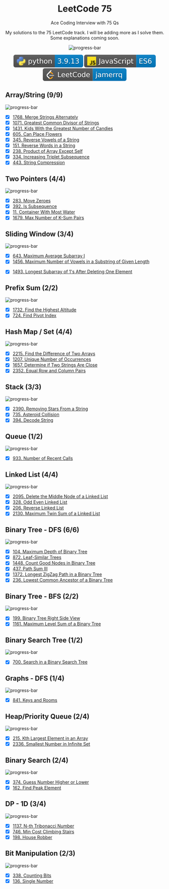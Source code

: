 <div align="center">

# LeetCode 75

Ace Coding Interview with 75 Qs

My solutions to the 75 LeetCode track. I will be adding more as I solve them.
Some explanations coming soon.

![progress-bar](https://progress-bar.dev/65/?title=done%20%2849%2F75%29%0A&width=380)

![Python3](./lib/badges/python.svg)
![JavaScript](./lib/badges/js.svg)
[![LeetCode](./lib/badges/leetcode.svg)](https://leetcode.com/jamerrq/)

</div>

## Array/String (9/9)

![progress-bar](https://progress-bar.dev/100/?title=done&width=400)

- [X] [1768. Merge Strings Alternately](./src/array-string/1768/solution.py)
- [X] [1071. Greatest Common Divisor of Strings](./src/array-string/1071/solution.py)
- [X] [1431. Kids With the Greatest Number of Candies](./src/array-string/1431/solution.py)
- [X] [605. Can Place Flowers](./src/array-string/605/solution.py)
- [X] [345. Reverse Vowels of a String](./src/array-string/345/solution.py)
- [X] [151. Reverse Words in a String](./src/array-string/151/solution.py)
- [X] [238. Product of Array Except Self](./src/array-string/238/solution.py)
- [X] [334. Increasing Triplet Subsequence](./src/array-string/334/solution.py)
- [X] [443. String Compression](./src/array-string/443/solution.py)

## Two Pointers (4/4)

![progress-bar](https://progress-bar.dev/100/?title=done&width=400)

- [X] [283. Move Zeroes](./src/two-pointers/283/solution.py)
- [X] [392. Is Subsequence](./src/two-pointers/392/solution.py)
- [X] [11. Container With Most Water](./src/two-pointers/11/solution.py)
- [X] [1679. Max Number of K-Sum Pairs](./src/two-pointers/1679/solution.py)

## Sliding Window (3/4)

![progress-bar](https://progress-bar.dev/75/?title=done&width=400)

- [X] [643. Maximum Average Subarray I](./src/sliding-window/643/solution.py)
- [X] [1456. Maximum Number of Vowels in a Substring of Given Length](./src/sliding-window/1456/solution.py)
<!-- - [ ] [1004. Max Consecutive Ones III](./src/sliding-window/1004/solution.py) -->
- [X] [1493. Longest Subarray of 1's After Deleting One Element](./src/sliding-window/1493/solution.py)

## Prefix Sum (2/2)

![progress-bar](https://progress-bar.dev/100/?title=done&width=400)

- [X] [1732. Find the Highest Altitude](./src/prefix-sum/1732/solution.py)
- [X] [724. Find Pivot Index](./src/prefix-sum/724/solution.py)

## Hash Map / Set (4/4)

![progress-bar](https://progress-bar.dev/100/?title=done&width=400)

- [X] [2215. Find the Difference of Two Arrays](./src/hash-map-set/2215/solution.py)
- [X] [1207. Unique Number of Occurrences](./src/hash-map-set/1207/solution.py)
- [X] [1657. Determine if Two Strings Are Close](./src/hash-map-set/1657/solution.py)
- [X] [2352. Equal Row and Column Pairs](./src/hash-map-set/2352/solution.py)

## Stack (3/3)

![progress-bar](https://progress-bar.dev/100/?title=done&width=400)

- [X] [2390. Removing Stars From a String](./src/stack/2390/solution.py)
- [X] [735. Asteroid Collision](./src/stack/735/solution.py)
- [X] [394. Decode String](./src/stack/394/solution.js)

## Queue (1/2)

![progress-bar](https://progress-bar.dev/50/?title=done&width=400)

- [X] [933. Number of Recent Calls](./src/queue/933/solution.py)
<!-- - [ ] Dota2 Senate -->

## Linked List (4/4)

![progress-bar](https://progress-bar.dev/100/?title=done&width=400)

- [X] [2095. Delete the Middle Node of a Linked List](./src/linked-list/2095/solution.py)
- [X] [328. Odd Even Linked List](./src/linked-list/328/solution.py)
- [X] [206. Reverse Linked List](./src/linked-list/206/solution.py)
- [X] [2130. Maximum Twin Sum of a Linked List](./src/linked-list/2130/solution.py)

## Binary Tree - DFS (6/6)

![progress-bar](https://progress-bar.dev/100/?title=done&width=400)

- [X] [104. Maximum Depth of Binary Tree](./src/binary-tree-dfs/104/solution.py)
- [X] [872. Leaf-Similar Trees](./src/binary-tree-dfs/872/solution.py)
- [X] [1448. Count Good Nodes in Binary Tree](./src/binary-tree-dfs/1448/solution.py)
- [X] [437. Path Sum III](./src/binary-tree-dfs/437/solution.py)
- [X] [1372. Longest ZigZag Path in a Binary Tree](./src/binary-tree-dfs/1372/solution.py)
- [X] [236. Lowest Common Ancestor of a Binary Tree](./src/binary-tree-dfs/236/solution.py)

## Binary Tree - BFS (2/2)

![progress-bar](https://progress-bar.dev/100/?title=done&width=400)

- [X] [199. Binary Tree Right Side View](./src/binary-tree-bfs/199/solution.py)
- [X] [1161. Maximum Level Sum of a Binary Tree](./src/binary-tree-bfs/1161/solution.py)

## Binary Search Tree (1/2)

![progress-bar](https://progress-bar.dev/50/?title=done&width=400)

- [X] [700. Search in a Binary Search Tree](./src/binary-search-tree/700/solution.py)
<!-- - [ ] [450. Delete Node in a BST] -->

## Graphs - DFS (1/4)

![progress-bar](https://progress-bar.dev/25/?title=done&width=400)

- [X] [841. Keys and Rooms](./src/graphs-dfs/841/solution.py)

## Heap/Priority Queue (2/4)

![progress-bar](https://progress-bar.dev/50/?title=done&width=400)

- [X] [215. Kth Largest Element in an Array](./src/heap-priority-queue/215/solution.py)
- [X] [2336. Smallest Number in Infinite Set](./src/heap-priority-queue/2336/solution.py)

## Binary Search (2/4)

![progress-bar](https://progress-bar.dev/25/?title=done&width=400)

- [X] [374. Guess Number Higher or Lower](./src/binary-search/374/solution.py)
- [X] [162. Find Peak Element](./src/binary-search/162/solution.py)

## DP - 1D (3/4)

![progress-bar](https://progress-bar.dev/75/?title=done&width=400)

- [X] [1137. N-th Tribonacci Number](./src/dp-1d/1137/solution.py)
- [X] [746. Min Cost Climbing Stairs](./src/dp-1d/746/solution.py)
- [X] [198. House Robber](./src/dp-1d/198/solution.py)

## Bit Manipulation (2/3)

![progress-bar](https://progress-bar.dev/67/?title=done&width=400)

- [X] [338. Counting Bits](./src/bit-manipulation/338/solution.py)
- [X] [136. Single Number](./src/bit-manipulation/136/solution.py)
